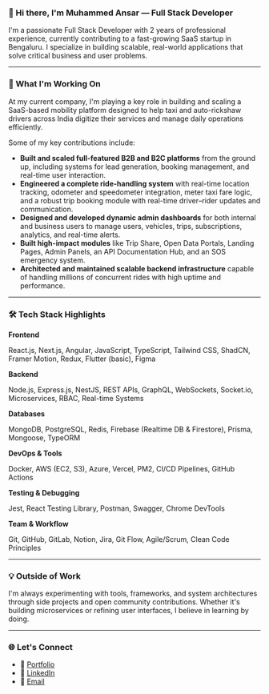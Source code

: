 
### 👋 Hi there, I'm Muhammed Ansar — Full Stack Developer

I'm a passionate Full Stack Developer with 2 years of professional experience, currently contributing to a fast-growing SaaS startup in Bengaluru. I specialize in building scalable, real-world applications that solve critical business and user problems.

---

### 🚀 What I'm Working On

At my current company, I'm playing a key role in building and scaling a SaaS-based mobility platform designed to help taxi and auto-rickshaw drivers across India digitize their services and manage daily operations efficiently.

Some of my key contributions include:

* **Built and scaled full-featured B2B and B2C platforms** from the ground up, including systems for lead generation, booking management, and real-time user interaction.
* **Engineered a complete ride-handling system** with real-time location tracking, odometer and speedometer integration, meter taxi fare logic, and a robust trip booking module with real-time driver–rider updates and communication.
* **Designed and developed dynamic admin dashboards** for both internal and business users to manage users, vehicles, trips, subscriptions, analytics, and real-time alerts.
* **Built high-impact modules** like Trip Share, Open Data Portals, Landing Pages, Admin Panels, an API Documentation Hub, and an SOS emergency system.
* **Architected and maintained scalable backend infrastructure** capable of handling millions of concurrent rides with high uptime and performance.

---

### 🛠️ Tech Stack Highlights

**Frontend**

React.js, Next.js, Angular, JavaScript, TypeScript, Tailwind CSS, ShadCN, Framer Motion, Redux, Flutter (basic), Figma

**Backend**

Node.js, Express.js, NestJS, REST APIs, GraphQL, WebSockets, Socket.io, Microservices, RBAC, Real-time Systems

**Databases**

MongoDB, PostgreSQL, Redis, Firebase (Realtime DB & Firestore), Prisma, Mongoose, TypeORM

**DevOps & Tools**

Docker, AWS (EC2, S3), Azure, Vercel, PM2, CI/CD Pipelines, GitHub Actions

**Testing & Debugging**

Jest, React Testing Library, Postman, Swagger, Chrome DevTools

**Team & Workflow**

Git, GitHub, GitLab, Notion, Jira, Git Flow, Agile/Scrum, Clean Code Principles

---

### 💡 Outside of Work

I'm always experimenting with tools, frameworks, and system architectures through side projects and open community contributions. Whether it's building microservices or refining user interfaces, I believe in learning by doing.

---

### 🌐 Let's Connect

* 🔗 [Portfolio](https://muhammedansaren.vercel.app/)
* 💼 [LinkedIn](https://www.linkedin.com/in/ansarenofficial/)
* 📧 [Email](mailto:muhammedansaren@gmail.com)
